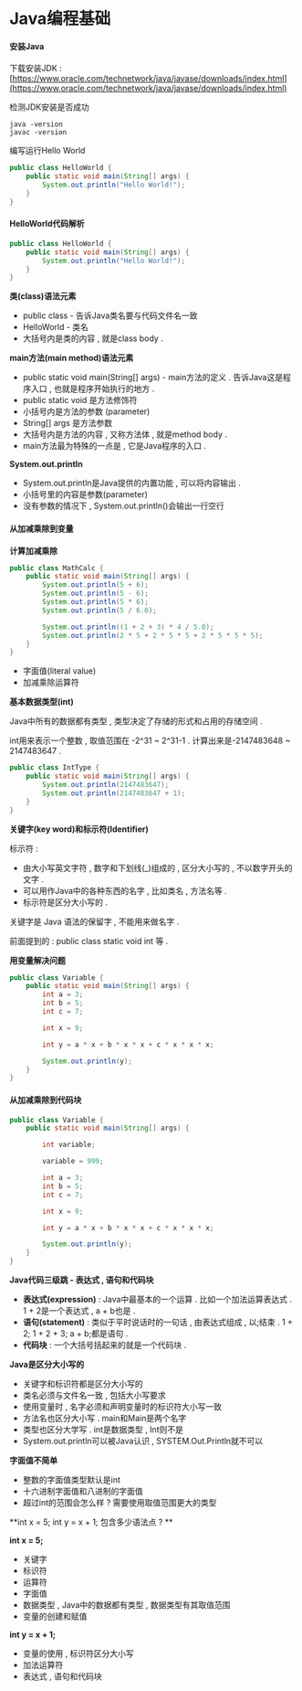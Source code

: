 # Java编程基础

#### 安装Java

下载安装JDK : [https://www.oracle.com/technetwork/java/javase/downloads/index.html](https://www.oracle.com/technetwork/java/javase/downloads/index.html)

检测JDK安装是否成功

```
java -version
javac -version
```

编写运行Hello World

```java
public class HelloWorld {
    public static void main(String[] args) {
        System.out.println("Hello World!");
    }
}
```

#### HelloWorld代码解析

```java
public class HelloWorld {
    public static void main(String[] args) {
        System.out.println("Hello World!");
    }
}
```

**类\(class\)语法元素**

* public class - 告诉Java类名要与代码文件名一致
* HelloWorld - 类名
* 大括号内是类的内容 , 就是class body . 

**main方法\(main method\)语法元素**

* public static void main\(String\[\] args\) - main方法的定义 . 告诉Java这是程序入口 , 也就是程序开始执行的地方 . 
* public static void 是方法修饰符
* 小括号内是方法的参数 \(parameter\)
* String\[\] args 是方法参数
* 大括号内是方法的内容 , 又称方法体 , 就是method body . 
* main方法最为特殊的一点是 , 它是Java程序的入口 . 

**System.out.println**

* System.out.println是Java提供的内置功能 , 可以将内容输出 . 
* 小括号里的内容是参数\(parameter\)
* 没有参数的情况下 , System.out.println\(\)会输出一行空行

#### 从加减乘除到变量

**计算加减乘除**

```java
public class MathCalc {
    public static void main(String[] args) {
        System.out.println(5 + 6);
        System.out.println(5 - 6);
        System.out.println(5 * 6);
        System.out.println(5 / 6.0);

        System.out.println((1 + 2 + 3) * 4 / 5.0);
        System.out.println(2 * 5 + 2 * 5 * 5 + 2 * 5 * 5 * 5);
    }
}
```

* 字面值\(literal value\)
* 加减乘除运算符

**基本数据类型\(int\)**

Java中所有的数据都有类型 , 类型决定了存储的形式和占用的存储空间 .

int用来表示一个整数 , 取值范围在 -2^31 ~ 2^31-1 . 计算出来是-2147483648 ~ 2147483647 .

```java
public class IntType {
    public static void main(String[] args) {
        System.out.println(2147483647);
        System.out.println(2147483647 + 1);
    }
}
```

**关键字\(key word\)和标示符\(Identifier\)**

标示符 :

* 由大小写英文字符 , 数字和下划线\(\_\)组成的 , 区分大小写的 , 不以数字开头的文字 . 
* 可以用作Java中的各种东西的名字 , 比如类名 , 方法名等 . 
* 标示符是区分大小写的 . 

关键字是 Java 语法的保留字 , 不能用来做名字 .

前面提到的 : public class static void int 等 .

**用变量解决问题**

```java
public class Variable {
    public static void main(String[] args) {
        int a = 3;
        int b = 5;
        int c = 7;

        int x = 9;

        int y = a * x + b * x * x + c * x * x * x;

        System.out.println(y);
    }
}
```

#### 从加减乘除到代码块

```java
public class Variable {
    public static void main(String[] args) {

        int variable;

        variable = 999;

        int a = 3;
        int b = 5;
        int c = 7;

        int x = 9;

        int y = a * x + b * x * x + c * x * x * x;

        System.out.println(y);
    }
}
```

**Java代码三级跳 - 表达式 , 语句和代码块**

* **表达式\(expression\)** : Java中最基本的一个运算 . 比如一个加法运算表达式 . 1 + 2是一个表达式 , a + b也是 . 
* **语句\(statement\)** : 类似于平时说话时的一句话 , 由表达式组成 , 以;结束 . 1 + 2; 1 + 2 + 3; a + b;都是语句 . 
* **代码块** : 一个大括号括起来的就是一个代码块 . 

**Java是区分大小写的**

* 关键字和标识符都是区分大小写的
* 类名必须与文件名一致 , 包括大小写要求
* 使用变量时 , 名字必须和声明变量时的标识符大小写一致
* 方法名也区分大小写 . main和Main是两个名字
* 类型也区分大学写 . int是数据类型 , Int则不是
* System.out.println可以被Java认识 , SYSTEM.Out.Println就不可以

**字面值不简单**

* 整数的字面值类型默认是int
* 十六进制字面值和八进制的字面值
* 超过int的范围会怎么样 ? 需要使用取值范围更大的类型

**int x = 5; int y = x + 1; 包含多少语法点 ? **

**int x = 5;**

* 关键字
* 标识符
* 运算符
* 字面值
* 数据类型 , Java中的数据都有类型 , 数据类型有其取值范围
* 变量的创建和赋值

**int y = x + 1;**

* 变量的使用 , 标识符区分大小写
* 加法运算符
* 表达式 , 语句和代码块



